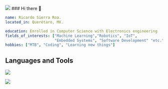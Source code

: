 <!--horizontal divider(gradiant)-->
<img src="https://user-images.githubusercontent.com/73097560/115834477-dbab4500-a447-11eb-908a-139a6edaec5c.gif">
### Hi there 👋

```yaml
name: Ricardo Sierra Roa. 
located_in: Querétaro, MX. 

education: Enrolled in Computer Science with Electronics engineering
fields_of_interests: ["Machine Learning","Robotics", "IoT",
                      "Embedded Systems", "Software Development" "etc."]
hobbies: ["MTB", "Coding", "Learning new things"]
```

## Languages and Tools

<p align="left"> <a href="https://github.com/thinkright20"><img src="https://skillicons.dev/icons?i=github,git,css,html,js,webstorm,react,tailwind,typescript,nodejs,nextjs,docker,linux,ubuntu,vscode,python,cpp,java,arduino,c,visualstudio,cs,net,wordpress"> </a> </p>

<!--horizontal divider(gradiant)-->
<img src="https://user-images.githubusercontent.com/73097560/115834477-dbab4500-a447-11eb-908a-139a6edaec5c.gif">

<!--
**Ricardo0919/Ricardo0919** is a ✨ _special_ ✨ repository because its `README.md` (this file) appears on your GitHub profile.

Here are some ideas to get you started:

- 🔭 I’m currently working on ...
- 🌱 I’m currently learning ...
- 👯 I’m looking to collaborate on ...
- 🤔 I’m looking for help with ...
- 💬 Ask me about ...
- 📫 How to reach me: ...
- 😄 Pronouns: ...
- ⚡ Fun fact: ...
-->
